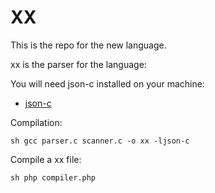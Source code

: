 XX
==

This is the repo for the new language.

xx is the parser for the language:

You will need json-c installed on your machine:

* [json-c](https://github.com/json-c/json-c)

Compilation:

``sh
gcc parser.c scanner.c -o xx -ljson-c
``

Compile a xx file:

``sh
php compiler.php
``

